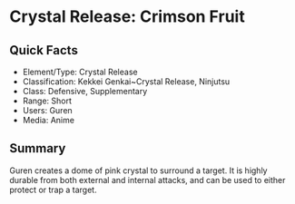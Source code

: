 # Crystal Release: Crimson Fruit

## Quick Facts
- Element/Type: Crystal Release
- Classification: Kekkei Genkai~Crystal Release, Ninjutsu
- Class: Defensive, Supplementary
- Range: Short
- Users: Guren
- Media: Anime

## Summary
Guren creates a dome of pink crystal to surround a target. It is highly durable from both external and internal attacks, and can be used to either protect or trap a target.
